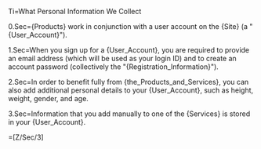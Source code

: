 Ti=What Personal Information We Collect

0.Sec={Products} work in conjunction with a user account on the {Site} (a "{User_Account}"). 

1.Sec=When you sign up for a {User_Account}, you are required to provide an email address (which will be used as your login ID) and to create an account password (collectively the "{Registration_Information}").

2.Sec=In order to benefit fully from {the_Products_and_Services}, you can also add additional personal details to your {User_Account}, such as height, weight, gender, and age. 

3.Sec=Information that you add manually to one of the {Services} is stored in your {User_Account}.

=[Z/Sec/3]

